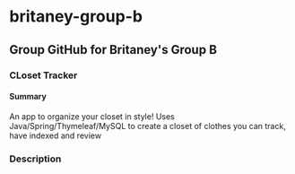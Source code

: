 # britaney-group-b

## Group GitHub for Britaney's Group B

### CLoset Tracker

#### Summary

An app to organize your closet in style! Uses Java/Spring/Thymeleaf/MySQL to create a closet of clothes you can track, have indexed and review

### Description


